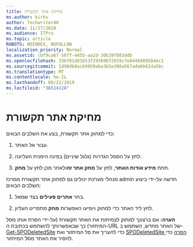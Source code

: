 ```yaml
---
title: מחיקת אתר תקשורת
ms.author: kirks
author: Techwriter40
ms.date: 11/27/2018
ms.audience: ITPro
ms.topic: article
ROBOTS: NOINDEX, NOFOLLOW
localization_priority: Normal
ms.assetid: cbf9ca67-56ff-4455-aa2d-30b39f883ddb
ms.openlocfilehash: 33bf81d01653f29369672819cfe8446809584ec1
ms.sourcegitcommit: 1d98db8acb9959aba3b5e308a567ade6b62da56c
ms.translationtype: MT
ms.contentlocale: he-IL
ms.lasthandoff: 08/22/2019
ms.locfileid: "36514128"
---
```

# <a name="delete-a-communication-site"></a>מחיקת אתר תקשורת

כדי למחוק אתר תקשורת, בצע את השלבים הבאים: 
  
1. עבור אל האתר. 
  
2. לחץ על הסמל הגדרות (גלגל שיניים) בפינה הימנית העליונה. 
  
3. תחת **מידע אודות האתר**, לחץ על **מחק אתר זה**ולאחר מכן לחץ על **מחק**. 
  
מנהלי מערכת יכולים גם למחוק אתר תקשורת ממרכז admin חדשה על-ידי ביצוע השלבים הבאים: 
  
1. בחר **אתרים פעילים** בצד שמאל. 
  
2. לחץ ליד האתר כדי למחוק ויופיעו האפשרות **מחק** מתפריט העליון. 
  
 **הערה:** אם ברצונך למחוק לצמיתות את האתר תקשורת (על-ידי הסרת אותו מסל המיחזור) כך שבאפשרותך להשתמש בכתובת ה-URL של האתר מחדש, השתמש ב- [Get-SPODeletedSite](https://aka.ms/Get-SPODeletedSite) כדי להעריך את סל המיחזור ואת [SPODeletedSite הסרה](https://aka.ms/Remove-SPODeletedSite) כדי להסיר את האתר מסל המיחזור. 
  

